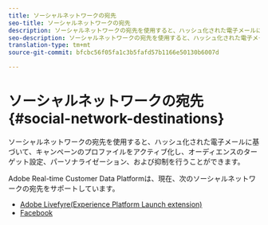 ```yaml
---
title: ソーシャルネットワークの宛先
seo-title: ソーシャルネットワークの宛先
description: ソーシャルネットワークの宛先を使用すると、ハッシュ化された電子メールに基づいて、キャンペーンのプロファイルをアクティブ化し、オーディエンスのターゲット設定、パーソナライゼーション、および抑制を行うことができます。
seo-description: ソーシャルネットワークの宛先を使用すると、ハッシュ化された電子メールに基づいて、キャンペーンのプロファイルをアクティブ化し、オーディエンスのターゲット設定、パーソナライゼーション、および抑制を行うことができます。
translation-type: tm+mt
source-git-commit: bfcbc56f05fa1c3b5fafd57b1166e50130b6007d

---
```



# ソーシャルネットワークの宛先 {#social-network-destinations}

ソーシャルネットワークの宛先を使用すると、ハッシュ化された電子メールに基づいて、キャンペーンのプロファイルをアクティブ化し、オーディエンスのターゲット設定、パーソナライゼーション、および抑制を行うことができます。

Adobe Real-time Customer Data Platformは、現在、次のソーシャルネットワークの宛先をサポートしています。

* [Adobe Livefyre(Experience Platform Launch extension)](/help/rtcdp/destinations/adobe-livefyre-extension.md)
* [Facebook](/help/rtcdp/destinations/facebook-destination.md)